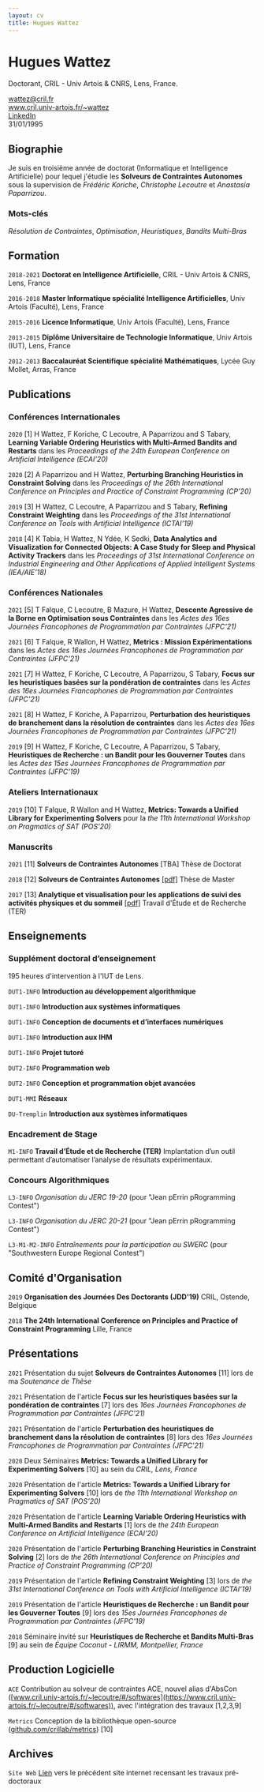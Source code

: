 ```yaml
---
layout: cv
title: Hugues Wattez
---
```

# Hugues Wattez
Doctorant, CRIL - Univ Artois & CNRS, Lens, France.

<div id="webaddress">
  <div>
    <ion-icon name="mail-outline"></ion-icon>
    <a href="mailto:wattez@cril.fr">wattez@cril.fr</a>
  </div>
  <div>
    <ion-icon name="link-outline"></ion-icon>
    <a target="_blank" href="http://www.cril.univ-artois.fr/~wattez">www.cril.univ-artois.fr/~wattez</a>
  </div>
  <div>
    <ion-icon name="logo-linkedin"></ion-icon>
    <a target="_blank" href="https://www.linkedin.com/in/hugues-wattez-348070145">LinkedIn</a>
  </div>
  <div>
    <ion-icon name="calendar-number-outline"></ion-icon>
    31/01/1995
  </div>
</div>


## Biographie

Je suis en troisième année de doctorat (Informatique et Intelligence Artificielle) pour lequel j'étudie les __Solveurs de Contraintes Autonomes__ sous la supervision de *Frédéric Koriche*, *Christophe Lecoutre* et *Anastasia Paparrizou*.

### Mots-clés

*Résolution de Contraintes*, *Optimisation*, *Heuristiques*, *Bandits Multi-Bras*

## Formation

`2018-2021`
__Doctorat en Intelligence Artificielle__, CRIL - Univ Artois & CNRS, Lens, France

`2016-2018`
__Master Informatique spécialité Intelligence Artificielles__, Univ Artois (Faculté), Lens, France

`2015-2016`
__Licence Informatique__, Univ Artois (Faculté), Lens, France

`2013-2015`
__Diplôme Universitaire de Technologie Informatique__, Univ Artois (IUT), Lens, France

`2012-2013`
__Baccalauréat Scientifique spécialité Mathématiques__, Lycée Guy Mollet, Arras, France

## Publications

<!-- A list is also available [online](http://scholar.google.co.uk/citations?user=AEYuMjIAAAAJ)  -->

### Conférences Internationales

`2020`
[1] H Wattez, F Koriche, C Lecoutre, A Paparrizou and S Tabary, __Learning Variable Ordering Heuristics with Multi-Armed Bandits and Restarts__ dans les *Proceedings of the 24th European Conference on Artificial Intelligence (ECAI'20)*

`2020`
[2] A Paparrizou and H Wattez, __Perturbing Branching Heuristics in Constraint Solving__ dans les *Proceedings of the 26th International Conference on Principles and Practice of Constraint Programming (CP'20)*

`2019`
[3] H Wattez, C Lecoutre, A Paparrizou and S Tabary, __Refining Constraint Weighting__ dans les *Proceedings of the 31st International Conference on Tools with Artificial Intelligence (ICTAI'19)*

`2018`
[4] K Tabia, H Wattez, N Ydée, K Sedki, __Data Analytics and Visualization for Connected Objects: A Case Study for Sleep and Physical Activity Trackers__ dans les *Proceedings of 31st International Conference on Industrial Engineering and Other Applications of Applied Intelligent Systems (IEA/AIE’18)*

### Conférences Nationales

`2021`
[5] T Falque, C Lecoutre, B Mazure, H Wattez, __Descente Agressive de la Borne en Optimisation sous Contraintes__ dans les *Actes des 16es Journées Francophones de Programmation par Contraintes (JFPC'21)*

`2021`
[6] T Falque, R Wallon, H Wattez, __Metrics : Mission Expérimentations__ dans les *Actes des 16es Journées Francophones de Programmation par Contraintes (JFPC'21)*

`2021`
[7] H Wattez, F Koriche, C Lecoutre, A Paparrizou, S Tabary, __Focus sur les heuristiques basées sur la pondération de contraintes__ dans les *Actes des 16es Journées Francophones de Programmation par Contraintes (JFPC'21)*

`2021`
[8] H Wattez, F Koriche, A Paparrizou, __Perturbation des heuristiques de branchement dans la résolution de contraintes__ dans les *Actes des 16es Journées Francophones de Programmation par Contraintes (JFPC'21)*

`2019`
[9] H Wattez, F Koriche, C Lecoutre, A Paparrizou, S Tabary, __Heuristiques de Recherche : un Bandit pour les Gouverner Toutes__ dans les *Actes des 15es Journées Francophones de Programmation par Contraintes (JFPC'19)*

### Ateliers Internationaux

`2019`
[10] T Falque, R Wallon and H Wattez, __Metrics: Towards a Unified Library for Experimenting Solvers__ pour la *the 11th International Workshop on Pragmatics of SAT (POS’20)*

### Manuscrits

`2021`
[11] __Solveurs de Contraintes Autonomes__ [TBA] Thèse de Doctorat

`2018`
[12] __Solveurs de Contraintes Autonomes__ [[pdf]](old/resources/pdf/stage-m2.pdf) Thèse de Master

`2017`
[13] __Analytique et visualisation pour les applications de suivi des activités physiques et du sommeil__ [[pdf]](old/resources/pdf/ter-m1.pdf) Travail d'Étude et de Recherche (TER)

## Enseignements

### Supplément doctoral d’enseignement

195 heures d'intervention à l'IUT de Lens.

`DUT1-INFO`
__Introduction au développement algorithmique__

`DUT1-INFO`
__Introduction aux systèmes informatiques__

`DUT1-INFO`
__Conception de documents et d’interfaces numériques__

`DUT1-INFO`
__Introduction aux IHM__

`DUT1-INFO`
__Projet tutoré__

`DUT2-INFO`
__Programmation web__

`DUT2-INFO`
__Conception et programmation objet avancées__

`DUT1-MMI`
__Réseaux__

`DU-Tremplin`
__Introduction aux systèmes informatiques__

### Encadrement de Stage

`M1-INFO`
__Travail d’Étude et de Recherche (TER)__
Implantation d’un outil permettant d’automatiser l’analyse de résultats expérimentaux.

### Concours Algorithmiques

`L3-INFO`
_Organisation du JERC 19-20_ (pour "Jean pErrin pRogramming Contest")

`L3-INFO`
_Organisation du JERC 20-21_ (pour "Jean pErrin pRogramming Contest")

`L3-M1-M2-INFO`
_Entraînements pour la participation au SWERC_ (pour "Southwestern Europe Regional Contest")

## Comité d'Organisation

`2019`
__Organisation des Journées Des Doctorants (JDD'19)__ CRIL, Ostende, Belgique

`2018`
__The 24th International Conference on Principles and Practice of Constraint Programming__ Lille, France

## Présentations

`2021` Présentation du sujet __Solveurs de Contraintes Autonomes__ [11] lors de ma *Soutenance de Thèse*

`2021` Présentation de l'article __Focus sur les heuristiques basées sur la pondération de contraintes__ [7] lors des *16es Journées Francophones de Programmation par Contraintes (JFPC'21)*

`2021` Présentation de l'article __Perturbation des heuristiques de branchement dans la résolution de contraintes__ [8] lors des *16es Journées Francophones de Programmation par Contraintes (JFPC'21)*

`2020` Deux Séminaires __Metrics: Towards a Unified Library for Experimenting Solvers__ [10] au sein du *CRIL, Lens, France*

`2020` Présentation de l'article __Metrics: Towards a Unified Library for Experimenting Solvers__ [10] lors de *the 11th International Workshop on Pragmatics of SAT (POS’20)*

`2020` Présentation de l'article __Learning Variable Ordering Heuristics with Multi-Armed Bandits and Restarts__ [1] lors de *the 24th European Conference on Artificial Intelligence (ECAI'20)*

`2020` Présentation de l'article __Perturbing Branching Heuristics in Constraint Solving__ [2] lors de *the 26th International Conference on Principles and Practice of Constraint Programming (CP'20)*

`2019` Présentation de l'article __Refining Constraint Weighting__ [3] lors de *the 31st International Conference on Tools with Artificial Intelligence (ICTAI'19)*

`2019` Présentation de l'article __Heuristiques de Recherche : un Bandit pour les Gouverner Toutes__ [9] lors des *15es Journées Francophones de Programmation par Contraintes (JFPC'19)*

`2018` Séminaire invité sur __Heuristiques de Recherche et Bandits Multi-Bras__ [9] au sein de *Équipe Coconut - LIRMM, Montpellier, France*

## Production Logicielle

`ACE` Contribution au solveur de contraintes ACE, nouvel alias d'AbsCon ([www.cril.univ-artois.fr/~lecoutre/#/softwares](https://www.cril.univ-artois.fr/~lecoutre/#/softwares)), avec l'intégration des travaux [1,2,3,9]

`Metrics` Conception de la bibliothèque open-source ([github.com/crillab/metrics](https://github.com/crillab/metrics)) [10]

## Archives

`Site Web` [Lien](old/home/) vers le précédent site internet recensant les travaux pré-doctoraux

<!-- Last updated: June 2021 -->


